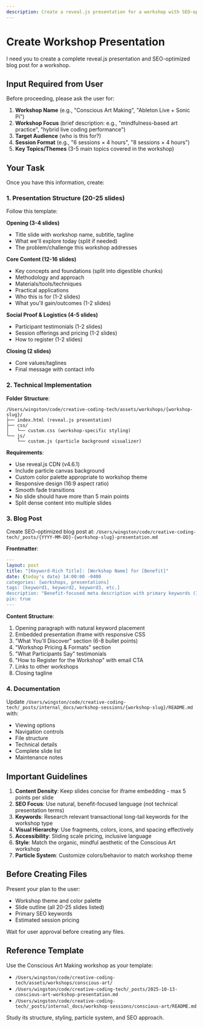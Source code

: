 ```yaml
---
description: Create a reveal.js presentation for a workshop with SEO-optimized blog post
---
```


# Create Workshop Presentation

I need you to create a complete reveal.js presentation and SEO-optimized blog post for a workshop.

## Input Required from User

Before proceeding, please ask the user for:

1. **Workshop Name** (e.g., "Conscious Art Making", "Ableton Live + Sonic Pi")
2. **Workshop Focus** (brief description: e.g., "mindfulness-based art practice", "hybrid live coding performance")
3. **Target Audience** (who is this for?)
4. **Session Format** (e.g., "6 sessions × 4 hours", "8 sessions × 4 hours")
5. **Key Topics/Themes** (3-5 main topics covered in the workshop)

## Your Task

Once you have this information, create:

### 1. Presentation Structure (20-25 slides)

Follow this template:

**Opening (3-4 slides)**
- Title slide with workshop name, subtitle, tagline
- What we'll explore today (split if needed)
- The problem/challenge this workshop addresses

**Core Content (12-16 slides)**
- Key concepts and foundations (split into digestible chunks)
- Methodology and approach
- Materials/tools/techniques
- Practical applications
- Who this is for (1-2 slides)
- What you'll gain/outcomes (1-2 slides)

**Social Proof & Logistics (4-5 slides)**
- Participant testimonials (1-2 slides)
- Session offerings and pricing (1-2 slides)
- How to register (1-2 slides)

**Closing (2 slides)**
- Core values/taglines
- Final message with contact info

### 2. Technical Implementation

**Folder Structure**:
```
/Users/wingston/code/creative-coding-tech/assets/workshops/{workshop-slug}/
├── index.html (reveal.js presentation)
├── css/
│   └── custom.css (workshop-specific styling)
└── js/
    └── custom.js (particle background visualizer)
```

**Requirements**:
- Use reveal.js CDN (v4.6.1)
- Include particle canvas background
- Custom color palette appropriate to workshop theme
- Responsive design (16:9 aspect ratio)
- Smooth fade transitions
- No slide should have more than 5 main points
- Split dense content into multiple slides

### 3. Blog Post

Create SEO-optimized blog post at:
`/Users/wingston/code/creative-coding-tech/_posts/{YYYY-MM-DD}-{workshop-slug}-presentation.md`

**Frontmatter**:
```yaml
---
layout: post
title: "[Keyword-Rich Title]: [Workshop Name] for [Benefit]"
date: {today's date} 14:00:00 -0400
categories: [workshops, presentations]
tags: [keyword1, keyword2, keyword3, etc.]
description: "Benefit-focused meta description with primary keywords (150-160 chars)"
pin: true
---
```

**Content Structure**:
1. Opening paragraph with natural keyword placement
2. Embedded presentation iframe with responsive CSS
3. "What You'll Discover" section (6-8 bullet points)
4. "Workshop Pricing & Formats" section
5. "What Participants Say" testimonials
6. "How to Register for the Workshop" with email CTA
7. Links to other workshops
8. Closing tagline

### 4. Documentation

Update `/Users/wingston/code/creative-coding-tech/_posts/internal_docs/workshop-sessions/{workshop-slug}/README.md` with:
- Viewing options
- Navigation controls
- File structure
- Technical details
- Complete slide list
- Maintenance notes

## Important Guidelines

1. **Content Density**: Keep slides concise for iframe embedding - max 5 points per slide
2. **SEO Focus**: Use natural, benefit-focused language (not technical presentation terms)
3. **Keywords**: Research relevant transactional long-tail keywords for the workshop type
4. **Visual Hierarchy**: Use fragments, colors, icons, and spacing effectively
5. **Accessibility**: Sliding scale pricing, inclusive language
6. **Style**: Match the organic, mindful aesthetic of the Conscious Art workshop
7. **Particle System**: Customize colors/behavior to match workshop theme

## Before Creating Files

Present your plan to the user:
- Workshop theme and color palette
- Slide outline (all 20-25 slides listed)
- Primary SEO keywords
- Estimated session pricing

Wait for user approval before creating any files.

## Reference Template

Use the Conscious Art Making workshop as your template:
- `/Users/wingston/code/creative-coding-tech/assets/workshops/conscious-art/`
- `/Users/wingston/code/creative-coding-tech/_posts/2025-10-13-conscious-art-workshop-presentation.md`
- `/Users/wingston/code/creative-coding-tech/_posts/internal_docs/workshop-sessions/conscious-art/README.md`

Study its structure, styling, particle system, and SEO approach.
